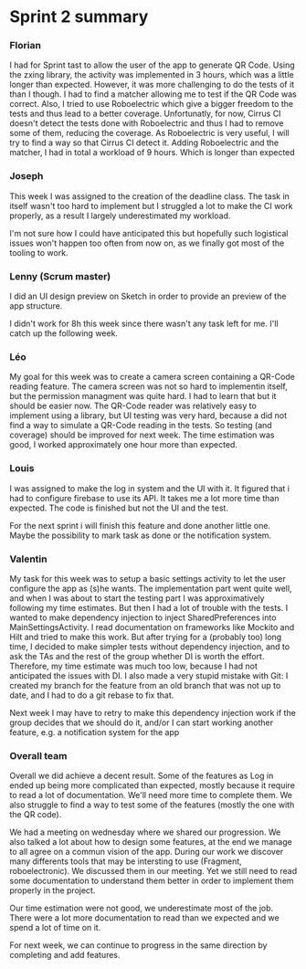 Sprint 2 summary
================

### Florian
I had for Sprint tast to allow the user of the app to generate QR Code.
Using the zxing library, the activity was implemented in 3 hours, which was a little longer than expected.
However, it was more challenging to do the tests of it than I though. I had to find a matcher
allowing me to test if the QR Code was correct. Also, I tried to use Roboelectric which give a bigger
freedom to the tests and thus lead to a better coverage. Unfortunatly, for now, Cirrus CI doesn't
detect the tests done with Roboelectric and thus I had to remove some of them, reducing the coverage.
As Roboelectric is very useful, I will try to find a way so that Cirrus CI detect it.
Adding Roboelectric and the matcher, I had in total a workload of 9 hours. Which is longer than
expected


### Joseph

This week I was assigned to the creation of the deadline class.
The task in itself wasn't too hard to implement but I struggled a lot to make the CI work  properly,
as a result I largely underestimated my workload.

I'm not sure how I could have anticipated this but hopefully such logistical issues won't happen too
often from now on, as we finally got most of the tooling to work.

### Lenny (Scrum master)

I did an UI design preview on Sketch in order to provide an preview of the app structure.

I didn't work for 8h this week since there wasn't any task left for me. I'll catch up the following week.

### Léo

My goal for this week was to create a camera screen containing a QR-Code reading feature.
The camera screen was not so hard to implementin itself, but the permission managment was quite hard.
I had to learn that but it should be easier now. The QR-Code reader was relatively easy to implement
using a library, but UI testing was very hard, because a did not find a way to simulate a QR-Code
reading in the tests. So testing (and coverage) should be improved for next week.
The time estimation was good, I worked approximately one hour more than expected.

### Louis

I was assigned to make the log in system and the UI with it.
It figured that i had to configure firebase to use its API.
It takes me a lot more time than expected. The code is finished but not the UI and the test.

For the next sprint i will finish this feature and done another little one. Maybe the possibility to
mark task as done or the notification system.

### Valentin
My task for this week was to setup a basic settings activity to let the user configure the app as (s)he wants.
The implementation part went quite well, and when I was about to start the testing part I was approximatively following my time estimates.
But then I had a lot of trouble with the tests. I wanted to make dependency injection to inject SharedPreferences into MainSettingsActivity.
I read documentation on frameworks like Mockito and Hilt and tried to make this work. But after trying for a (probably too) long time, I
decided to make simpler tests without dependency injection, and to ask the TAs and the rest of the group whether DI is
worth the effort. Therefore, my time estimate was much too low, because I had not anticipated the issues with DI.
I also made a very stupid mistake with Git: I created my branch for the feature from an old branch that was not up to date,
and I had to do a git rebase to fix that.

Next week I may have to retry to make this dependency injection work if the group decides that we should do it, and/or I can start working another feature,
e.g. a notification system for the app



### Overall team

Overall we did achieve a decent result. Some of the features as Log in ended up being more complicated than expected, mostly because it require to read a lot of documentation. We'll need more time to complete them. We also struggle to find a way to test some of the features (mostly the one with the QR code). 

We had a meeting on wednesday where we shared our progression. We also talked a lot about how to design some features, at the end we manage to all agree on a commun vision of the app.
During our work we discover many differents tools that may be intersting to use (Fragment, roboelectronic). We discussed them in our meeting. Yet we still need to read some documentation to understand them better in order to implement them properly in the project.

Our time estimation were not good, we underestimate most of the job. There were a lot more documentation to read than we expected and we spend a lot of time on it.

For next week, we can continue to progress in the same direction by completing and add features.

